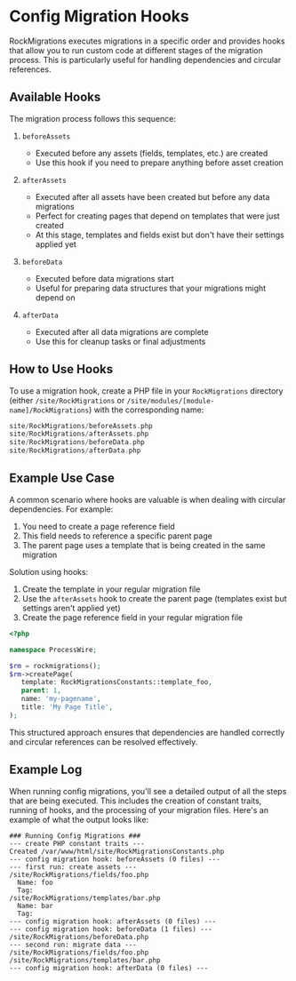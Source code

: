 # Config Migration Hooks

RockMigrations executes migrations in a specific order and provides hooks that allow you to run custom code at different stages of the migration process. This is particularly useful for handling dependencies and circular references.

## Available Hooks

The migration process follows this sequence:

1. `beforeAssets`
   - Executed before any assets (fields, templates, etc.) are created
   - Use this hook if you need to prepare anything before asset creation

2. `afterAssets`
   - Executed after all assets have been created but before any data migrations
   - Perfect for creating pages that depend on templates that were just created
   - At this stage, templates and fields exist but don't have their settings applied yet

3. `beforeData`
   - Executed before data migrations start
   - Useful for preparing data structures that your migrations might depend on

4. `afterData`
   - Executed after all data migrations are complete
   - Use this for cleanup tasks or final adjustments

## How to Use Hooks

To use a migration hook, create a PHP file in your `RockMigrations` directory (either `/site/RockMigrations` or `/site/modules/[module-name]/RockMigrations`) with the corresponding name:

```php
site/RockMigrations/beforeAssets.php
site/RockMigrations/afterAssets.php
site/RockMigrations/beforeData.php
site/RockMigrations/afterData.php
```

## Example Use Case

A common scenario where hooks are valuable is when dealing with circular dependencies. For example:

1. You need to create a page reference field
2. This field needs to reference a specific parent page
3. The parent page uses a template that is being created in the same migration

Solution using hooks:

1. Create the template in your regular migration file
2. Use the `afterAssets` hook to create the parent page (templates exist but settings aren't applied yet)
3. Create the page reference field in your regular migration file

```php
<?php

namespace ProcessWire;

$rm = rockmigrations();
$rm->createPage(
   template: RockMigrationsConstants::template_foo,
   parent: 1,
   name: 'my-pagename',
   title: 'My Page Title',
);
```

This structured approach ensures that dependencies are handled correctly and circular references can be resolved effectively.

## Example Log

When running config migrations, you'll see a detailed output of all the steps that are being executed. This includes the creation of constant traits, running of hooks, and the processing of your migration files. Here's an example of what the output looks like:

```
### Running Config Migrations ###
--- create PHP constant traits ---
Created /var/www/html/site/RockMigrationsConstants.php
--- config migration hook: beforeAssets (0 files) ---
--- first run: create assets ---
/site/RockMigrations/fields/foo.php
  Name: foo
  Tag:
/site/RockMigrations/templates/bar.php
  Name: bar
  Tag:
--- config migration hook: afterAssets (0 files) ---
--- config migration hook: beforeData (1 files) ---
/site/RockMigrations/beforeData.php
--- second run: migrate data ---
/site/RockMigrations/fields/foo.php
/site/RockMigrations/templates/bar.php
--- config migration hook: afterData (0 files) ---
```
